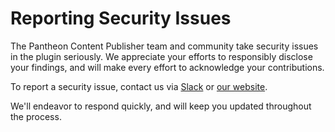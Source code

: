 # Reporting Security Issues

The Pantheon Content Publisher team and community take security issues in the plugin seriously. We appreciate your
efforts to responsibly disclose your findings, and will make every effort to acknowledge your contributions.

To report a security issue, contact us via [Slack](https://slackin.pantheon.io)
or [our website](https://pantheon.io/contact-us).

We'll endeavor to respond quickly, and will keep you updated throughout the process.
